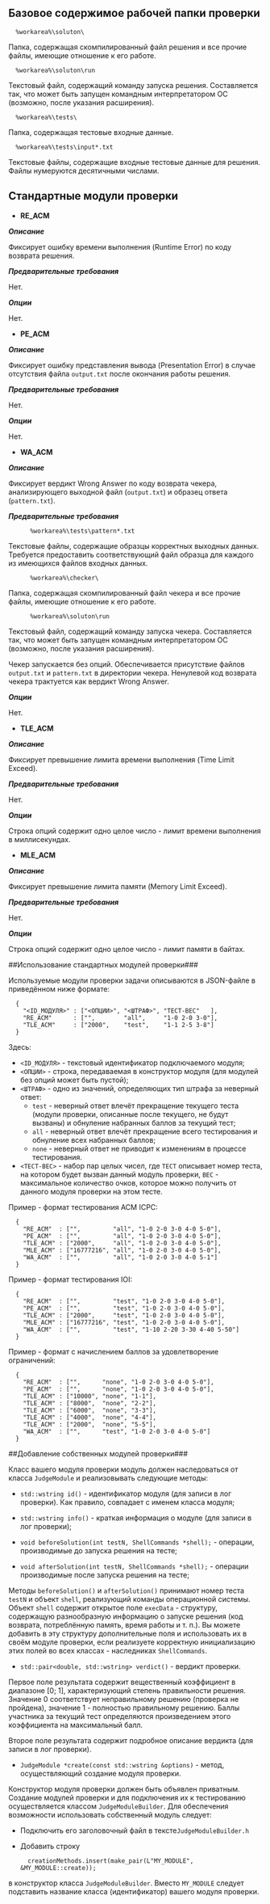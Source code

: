 ﻿## Базовое содержимое рабочей папки проверки ##

      %workarea%\soluton\
Папка, содержащая скомпилированный файл решения и все прочие файлы, имеющие отношение к его работе.

      %workarea%\soluton\run
Текстовый файл, содержащий команду запуска решения.                             Составляется так, что может быть запущен командным интерпретатором ОС (возможно, после указания расширения).

      %workarea%\tests\
Папка, содержащая тестовые входные данные.

      %workarea%\tests\input*.txt

Текстовые файлы, содержащие входные тестовые данные для решения. Файлы нумеруются десятичными числами.

## Стандартные модули проверки ##

* **RE_ACM**

 ***Описание***

 Фиксирует ошибку времени выполнения (Runtime Error) по коду возврата решения.

 ***Предварительные требования***

 Нет.

 ***Опции***

 Нет.

* **PE_ACM**

 ***Описание***

 Фиксирует ошибку представления вывода (Presentation Error) в случае отсутствия файла `output.txt` после окончания работы решения.

 ***Предварительные требования***

 Нет.

 ***Опции***

 Нет.

* **WA_ACM**

 ***Описание***

 Фиксирует вердикт Wrong Answer по коду возврата чекера, анализирующего  выходной файл (`output.txt`) и образец ответа (`pattern.txt`).

 ***Предварительные требования***

          %workarea%\tests\pattern*.txt

 Текстовые файлы, содержащие образцы корректных выходных данных. Требуется предоставить соответствующий файл образца для каждого из имеющихся файлов входных данных.

          %workarea%\checker\

 Папка, содержащая скомпилированный файл чекера и все прочие файлы, имеющие отношение к его работе.

          %workarea%\soluton\run
 Текстовый файл, содержащий команду запуска чекера. Составляется так, что может быть запущен командным интерпретатором ОС (возможно, после указания расширения).

 Чекер запускается без опций. Обеспечивается присутствие файлов `output.txt` и `pattern.txt` в директории чекера. Ненулевой код возврата чекера трактуется как вердикт Wrong Answer.

 ***Опции***

 Нет.

* **TLE_ACM**

 ***Описание***

 Фиксирует превышение лимита времени выполнения (Time Limit Exceed).

 ***Предварительные требования***

 Нет.

 ***Опции***

 Строка опций содержит одно целое число - лимит времени выполнения в миллисекундах.

* **MLE_ACM**

 ***Описание***

 Фиксирует превышение лимита памяти (Memory Limit Exceed).

 ***Предварительные требования***

 Нет.

 ***Опции***

 Строка опций содержит одно целое число - лимит памяти в байтах.

##Использование стандартных модулей проверки###

Используемые модули проверки задачи описываются в JSON-файле в приведённом ниже формате:

      {
        "<ID_МОДУЛЯ>" : ["<ОПЦИИ>", "<ШТРАФ>", "ТЕСТ-ВЕС"   ],
        "RE_ACM"      : ["",        "all",     "1-0 2-0 3-0"],
        "TLE_ACM"     : ["2000",    "test",    "1-1 2-5 3-8"]
      }

Здесь:

* `<ID_МОДУЛЯ>` - текстовый идентификатор подключаемого модуля;
* `<ОПЦИИ>` - строка, передаваемая в конструктор модуля (для модулей без опций может быть пустой);
* `<ШТРАФ>` - одно из значений, определяющих тип штрафа за неверный ответ:
  * `test` - неверный ответ влечёт прекращение текущего теста (модули проверки, описанные после текущего, не будут вызваны) и обнуление набранных баллов за текущий тест;
  * `all` - неверный ответ влечёт прекращение всего тестирования и обнуление всех набранных баллов;
  * `none` - неверный ответ не приводит к изменениям в процессе тестирования.
* `<ТЕСТ-ВЕС>` - набор пар целых чисел, где `ТЕСТ` описывает номер теста, на котором будет вызван данный модуль проверки, `ВЕС` - максимальное количество очков, которое можно получить от данного модуля проверки на этом тесте.

Пример - формат тестирования ACM ICPC:

      {
        "RE_ACM"  : ["",         "all", "1-0 2-0 3-0 4-0 5-0"],
        "PE_ACM"  : ["",         "all", "1-0 2-0 3-0 4-0 5-0"],
        "TLE_ACM" : ["2000",     "all", "1-0 2-0 3-0 4-0 5-0"],
        "MLE_ACM" : ["16777216", "all", "1-0 2-0 3-0 4-0 5-0"],
        "WA_ACM"  : ["",         "all", "1-0 2-0 3-0 4-0 5-1"]
      }

Пример - формат тестирования IOI:

      {
        "RE_ACM"  : ["",         "test", "1-0 2-0 3-0 4-0 5-0"],
        "PE_ACM"  : ["",         "test", "1-0 2-0 3-0 4-0 5-0"],
        "TLE_ACM" : ["2000",     "test", "1-0 2-0 3-0 4-0 5-0"],
        "MLE_ACM" : ["16777216", "test", "1-0 2-0 3-0 4-0 5-0"],
        "WA_ACM"  : ["",         "test", "1-10 2-20 3-30 4-40 5-50"]
      }

Пример - формат с начислением баллов за удовлетворение ограничений:

      {
        "RE_ACM"  : ["",      "none", "1-0 2-0 3-0 4-0 5-0"],
        "PE_ACM"  : ["",      "none", "1-0 2-0 3-0 4-0 5-0"],
        "TLE_ACM" : ["10000", "none", "1-1"],
        "TLE_ACM" : ["8000",  "none", "2-2"],
        "TLE_ACM" : ["6000",  "none", "3-3"],
        "TLE_ACM" : ["4000",  "none", "4-4"],
        "TLE_ACM" : ["2000",  "none", "5-5"],
        "WA_ACM"  : ["",      "test", "1-0 2-0 3-0 4-0 5-0"]
      }

##Добавление собственных модулей проверки###

Класс вашего модуля проверки модуль должен наследоваться от класса `JudgeModule` и реализовывать следующие методы:

* `std::wstring id()` - идентификатор модуля (для записи в лог проверки). Как правило, совпадает с именем класса модуля;

* `std::wstring info()` - краткая информация о модуле (для записи в лог проверки);

* `void beforeSolution(int testN, ShellCommands *shell);` - операции, производимые до запуска решения на тесте;

* `void afterSolution(int testN, ShellCommands *shell);` - операции производимые после запуска решения на тесте;

 Методы `beforeSolution()` и `afterSolution()` принимают номер теста `testN` и объект `shell`, реализующий команды операционной системы. Объект `shell` содержит открытое поле `execData` - структуру, содержащую разнообразную информацию о запуске решения (код возврата, потреблённую память, время работы и т. п.). Вы можете добавить в эту структуру дополнительные поля и использовать их в своём модуле проверки, если реализуете корректную инициализацию этих полей во всех классах - наследниках `ShellCommands`.

* `std::pair<double, std::wstring> verdict()` - вердикт проверки.

 Первое поле результата содержит вещественный коэффициент в диапазоне [0; 1], характеризующий степень правильности решения. Значение 0 соответствует неправильному решению (проверка не пройдена), значение 1 - полностью правильному решению. Баллы участника за текущий тест определяются произведением этого коэффициента на максимальный балл.

 Второе поле результата содержит подробное описание вердикта (для записи в лог проверки).

* `JudgeModule *create(const std::wstring &options)` - метод, осуществляющий создание модуля проверки.

Конструктор модуля проверки должен быть объявлен приватным. Создание модулей проверки и для подключения их к тестированию осуществляется классом `JudgeModuleBuilder`. Для обеспечения возможности использовать собственный модуль следует:

* Подключить его заголовочный файл в тексте`JudgeModuleBuilder.h`
* Добавить строку

        creationMethods.insert(make_pair(L"MY_MODULE", &MY_MODULE::create));

 в конструктор класса `JudgeModuleBuilder`. Вместо `MY_MODULE` следует подставить название класса (идентификатор) вашего модуля проверки.